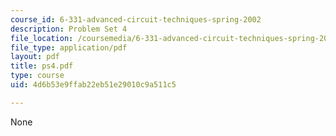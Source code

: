 ```yaml
---
course_id: 6-331-advanced-circuit-techniques-spring-2002
description: Problem Set 4
file_location: /coursemedia/6-331-advanced-circuit-techniques-spring-2002/4d6b53e9ffab22eb51e29010c9a511c5_ps4.pdf
file_type: application/pdf
layout: pdf
title: ps4.pdf
type: course
uid: 4d6b53e9ffab22eb51e29010c9a511c5

---
```

None